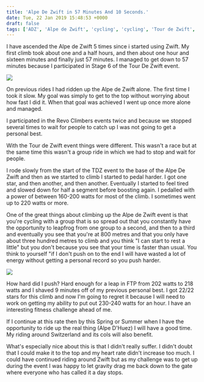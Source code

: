 ```yaml
---
title: 'Alpe De Zwift in 57 Minutes And 10 Seconds.'
date: Tue, 22 Jan 2019 15:48:53 +0000
draft: false
tags: ['ADZ', 'Alpe de Zwift', 'cycling', 'cycling', 'Tour de Zwift', 'Zwift', 'Zwift']
---
```


I have ascended the Alpe de Zwift 5 times since i started using Zwift. My first climb took about one and a half hours, and then about one hour and sixteen minutes and finally just 57 minutes. I managed to get down to 57 minutes because I participated in Stage 6 of the Tour De Zwift event.

![](https://i0.wp.com/www.main-vision.com/richard/blog/wp-content/uploads/2019/01/Screenshot-2019-01-19-at-11.30.12.png?fit=1024%2C587&ssl=1)

On previous rides I had ridden up the Alpe de Zwift alone. The first time I took it slow. My goal was simply to get to the top without worrying about how fast I did it. When that goal was achieved I went up once more alone and managed.

I participated in the Revo Climbers events twice and because we stopped several times to wait for people to catch up I was not going to get a personal best.

With the Tour de Zwift event things were different. This wasn't a race but at the same time this wasn't a group ride in which we had to stop and wait for people.

I rode slowly from the start of the TDZ event to the base of the Alpe De Zwift and then as we started to climb I started to pedal harder. I got one star, and then another, and then another. Eventually I started to feel tired and slowed down for half a segment before boosting again. I pedalled with a power of between 160-200 watts for most of the climb. I sometimes went up to 220 watts or more.

One of the great things about climbing up the Alpe de Zwift event is that you're cycling with a group that is so spread out that you constantly have the opportunity to leapfrog from one group to a second, and then to a third and eventually you see that you're at 800 metres and that you only have about three hundred metres to climb and you think "I can start to rest a little" but you don't because you see that your time is faster than usual. You think to yourself "if I don't push on to the end I will have wasted a lot of energy without getting a personal record so you push harder.

![](https://i1.wp.com/www.main-vision.com/richard/blog/wp-content/uploads/2019/01/Screenshot-2019-01-19-at-11.44.03.png?fit=1024%2C703&ssl=1)

How hard did I push? Hard enough for a leap in FTP from 202 watts to 218 watts and I shaved 9 minutes off of my previous personal best. I got 22/22 stars for this climb and now I'm going to regret it because I will need to work on getting my ability to put out 230-240 watts for an hour. I have an interesting fitness challenge ahead of me.

If I continue at this rate then by this Spring or Summer when I have the opportunity to ride up the real thing (Alpe D'Huez) I will have a good time. My riding around Switzerland and its cols will also benefit.

What's especially nice about this is that I didn't really suffer. I didn't doubt that I could make it to the top and my heart rate didn't increase too much. I could have continued riding around Zwift but as my challenge was to get up during the event I was happy to let gravity drag me back down to the gate where everyone who has called it a day stops.